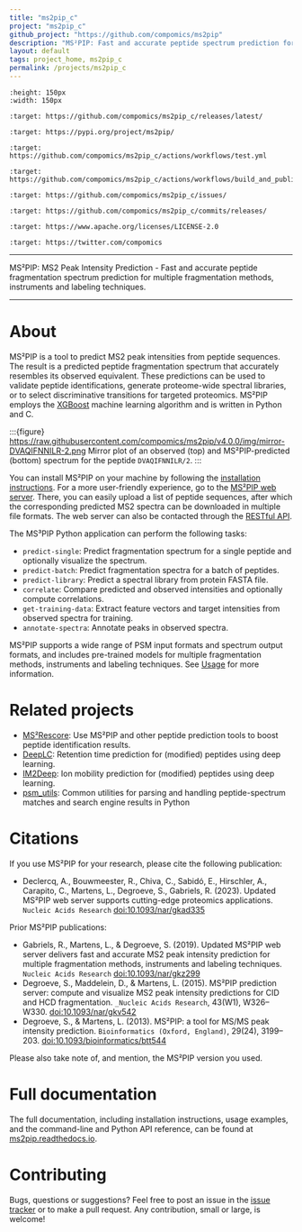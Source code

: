 ```yaml
---
title: "ms2pip_c"
project: "ms2pip_c"
github_project: "https://github.com/compomics/ms2pip"
description: "MS²PIP: Fast and accurate peptide spectrum prediction for multiple fragmentation methods, instruments, and labeling techniques."
layout: default
tags: project_home, ms2pip_c
permalink: /projects/ms2pip_c
---
```


```{image} https://github.com/compomics/ms2pip_c/raw/releases/img/ms2pip_logo_1000px.png
:height: 150px
:width: 150px
```

```{image} https://img.shields.io/github/v/release/compomics/ms2pip_c?include_prereleases&style=flat-square
:target: https://github.com/compomics/ms2pip_c/releases/latest/
```

```{image} https://img.shields.io/pypi/v/ms2pip?style=flat-square
:target: https://pypi.org/project/ms2pip/
```

```{image} https://img.shields.io/github/actions/workflow/status/compomics/ms2pip_c/test.yml?branch=releases&label=tests&style=flat-square
:target: https://github.com/compomics/ms2pip_c/actions/workflows/test.yml
```

```{image} https://img.shields.io/github/actions/workflow/status/compomics/ms2pip_c/build_and_publish.yml?style=flat-square
:target: https://github.com/compomics/ms2pip_c/actions/workflows/build_and_publish.yml
```

```{image} https://img.shields.io/github/issues/compomics/ms2pip_c?style=flat-square
:target: https://github.com/compomics/ms2pip_c/issues/
```

```{image} https://img.shields.io/github/last-commit/compomics/ms2pip_c?style=flat-square
:target: https://github.com/compomics/ms2pip_c/commits/releases/
```

```{image} https://img.shields.io/github/license/compomics/ms2pip_c?style=flat-square
:target: https://www.apache.org/licenses/LICENSE-2.0
```

```{image} https://img.shields.io/twitter/follow/compomics?style=social
:target: https://twitter.com/compomics
```

______________________________________________________________________

MS²PIP: MS2 Peak Intensity Prediction - Fast and accurate peptide fragmentation
spectrum prediction for multiple fragmentation methods, instruments and labeling techniques.

______________________________________________________________________

# About

MS²PIP is a tool to predict MS2 peak intensities from peptide sequences. The result is a predicted
peptide fragmentation spectrum that accurately resembles its observed equivalent. These predictions
can be used to validate peptide identifications, generate proteome-wide spectral libraries, or to
select discriminative transitions for targeted proteomics. MS²PIP employs the
[XGBoost](https://xgboost.readthedocs.io/en/stable/) machine learning algorithm and is written in
Python and C.

:::{figure} https://raw.githubusercontent.com/compomics/ms2pip/v4.0.0/img/mirror-DVAQIFNNILR-2.png
Mirror plot of an observed (top) and MS²PIP-predicted (bottom) spectrum for the peptide
`DVAQIFNNILR/2`.
:::

You can install MS²PIP on your machine by following the
[installation instructions](https://ms2pip.readthedocs.io/en/latest/installation/). For a more
user-friendly experience, go to the [MS²PIP web server](https://iomics.ugent.be/ms2pip). There,
you can easily upload a list of peptide sequences, after which the corresponding predicted MS2
spectra can be downloaded in multiple file formats. The web server can also be contacted through
the [RESTful API](https://iomics.ugent.be/ms2pip/api/).

The MS³PIP Python application can perform the following tasks:

- `predict-single`: Predict fragmentation spectrum for a single peptide and optionally visualize
  the spectrum.
- `predict-batch`: Predict fragmentation spectra for a batch of peptides.
- `predict-library`: Predict a spectral library from protein FASTA file.
- `correlate`: Compare predicted and observed intensities and optionally compute correlations.
- `get-training-data`: Extract feature vectors and target intensities from observed spectra for
  training.
- `annotate-spectra`: Annotate peaks in observed spectra.

MS²PIP supports a wide range of PSM input formats and spectrum output formats, and includes
pre-trained models for multiple fragmentation methods, instruments and labeling techniques. See
[Usage](https://ms2pip.readthedocs.io/en/latest/usage) for more information.

# Related projects

- [MS²Rescore](/projects/ms2rescore): Use MS²PIP and other peptide prediction
  tools to boost peptide identification results.
- [DeepLC](/projects/deeplc/): Retention time prediction for (modified)
  peptides using deep learning.
- [IM2Deep](/projects/im2deep): Ion mobility prediction for (modified)
  peptides using deep learning.
- [psm_utils](/projects/psm_utils): Common utilities for parsing and handling
  peptide-spectrum matches and search engine results in Python

# Citations

If you use MS²PIP for your research, please cite the following publication:

- Declercq, A., Bouwmeester, R., Chiva, C., Sabidó, E., Hirschler, A., Carapito, C., Martens, L.,
  Degroeve, S., Gabriels, R. (2023). Updated MS²PIP web server supports cutting-edge proteomics
  applications. `Nucleic Acids Research` [doi:10.1093/nar/gkad335](https://doi.org/10.1093/nar/gkad335)

Prior MS²PIP publications:

- Gabriels, R., Martens, L., & Degroeve, S. (2019). Updated MS²PIP web server
  delivers fast and accurate MS2 peak intensity prediction for multiple
  fragmentation methods, instruments and labeling techniques. `Nucleic Acids
  Research` [doi:10.1093/nar/gkz299](https://doi.org/10.1093/nar/gkz299)
- Degroeve, S., Maddelein, D., & Martens, L. (2015). MS²PIP prediction server:
  compute and visualize MS2 peak intensity predictions for CID and HCD
  fragmentation. `_Nucleic Acids Research`, 43(W1), W326–W330.
  [doi:10.1093/nar/gkv542](https://doi.org/10.1093/nar/gkv542)
- Degroeve, S., & Martens, L. (2013). MS²PIP: a tool for MS/MS peak intensity
  prediction. `Bioinformatics (Oxford, England)`, 29(24), 3199–203.
  [doi:10.1093/bioinformatics/btt544](https://doi.org/10.1093/bioinformatics/btt544)

Please also take note of, and mention, the MS²PIP version you used.

# Full documentation

The full documentation, including installation instructions, usage examples,
and the command-line and Python API reference, can be found at
[ms2pip.readthedocs.io](https://ms2pip.readthedocs.io).

# Contributing

Bugs, questions or suggestions? Feel free to post an issue in the
[issue tracker](https://github.com/compomics/ms2pip/issues/) or to make a pull
request. Any contribution, small or large, is welcome!
